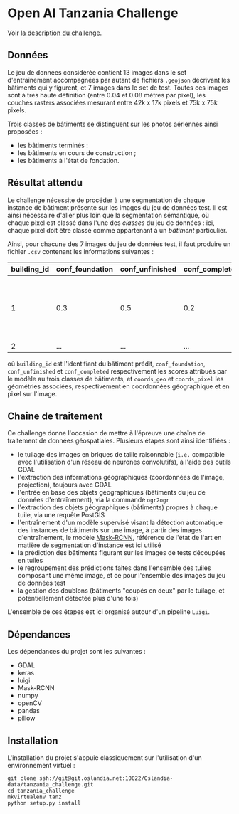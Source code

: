 # Open AI Tanzania Challenge

Voir [la description du challenge](https://competitions.codalab.org/competitions/20100).

## Données

Le jeu de données considérée contient 13 images dans le set d'entraînement
accompagnées par autant de fichiers `.geojson` décrivant les bâtiments qui y
figurent, et 7 images dans le set de test. Toutes ces images sont à très haute
définition (entre 0.04 et 0.08 mètres par pixel), les couches rasters associées
mesurant entre 42k x 17k pixels et 75k x 75k pixels.

Trois classes de bâtiments se distinguent sur les photos aériennes ainsi
proposées :
- les bâtiments terminés :
- les bâtiments en cours de construction ;
- les bâtiments à l'état de fondation.

## Résultat attendu

Le challenge nécessite de procéder à une segmentation de chaque instance de
bâtiment présente sur les images du jeu de données test. Il est ainsi
nécessaire d'aller plus loin que la segmentation sémantique, où chaque pixel
est classé dans l'une des *classes* du jeu de données : ici, chaque pixel doit
être classé comme appartenant à un *bâtiment* particulier.

Ainsi, pour chacune des 7 images du jeu de données test, il faut produire un
fichier `.csv` contenant les informations suivantes :

| building_id | conf_foundation | conf_unfinished | conf_completed | coords_geo | coords_pixel | 
|-------------|-----------------|-----------------|----------------|------------|--------------|
| 1 | 0.3 | 0.5 | 0.2 | "POLYGON ((-5.7226 39.3043, -5.7227 39.3048, ... , -5.722 39.3043))" | "POLYGON ((714 978, 892 1045, ... , 714 978))" |
| 2 | ... | ... | ... | ... | ... |

où `building_id` est l'identifiant du bâtiment prédit, `conf_foundation`,
`conf_unfinished` et `conf_completed` respectivement les scores attribués par
le modèle au trois classes de bâtiments, et `coords_geo` et `coords_pixel` les
géométries associées, respectivement en coordonnées géographique et en pixel
sur l'image.

## Chaîne de traitement

Ce challenge donne l'occasion de mettre à l'épreuve une chaîne de traitement de
données géospatiales. Plusieurs étapes sont ainsi identifiées :
- le tuilage des images en briques de taille raisonnable (`i.e.` compatible
  avec l'utilisation d'un réseau de neurones convolutifs), à l'aide des outils
  GDAL
- l'extraction des informations géographiques (coordonnées de l'image,
  projection), toujours avec GDAL
- l'entrée en base des objets géographiques (bâtiments du jeu de données
  d'entraînement), via la commande `ogr2ogr`
- l'extraction des objets géographiques (bâtiments) propres à chaque tuile, via
  une requête PostGIS
- l'entraînement d'un modèle supervisé visant la détection automatique des
  instances de bâtiments sur une image, à partir des images d'entraînement, le
  modèle [Mask-RCNN](https://github.com/matterport/Mask_RCNN), référence de
  l'état de l'art en matière de segmentation d'instance est ici utilisé
- la prédiction des bâtiments figurant sur les images de tests découpées en tuiles
- le regroupement des prédictions faites dans l'ensemble des tuiles composant
  une même image, et ce pour l'ensemble des images du jeu de données test
- la gestion des doublons (bâtiments "coupés en deux" par le tuilage, et
  potentiellement détectée plus d'une fois)

L'ensemble de ces étapes est ici organisé autour d'un pipeline `Luigi`.

## Dépendances

Les dépendances du projet sont les suivantes :
- GDAL
- keras
- luigi
- Mask-RCNN
- numpy
- openCV
- pandas
- pillow

## Installation

L'installation du projet s'appuie classiquement sur l'utilisation d'un environnement virtuel :

```
git clone ssh://git@git.oslandia.net:10022/Oslandia-data/tanzania_challenge.git
cd tanzania_challenge
mkvirtualenv tanz
python setup.py install
```

